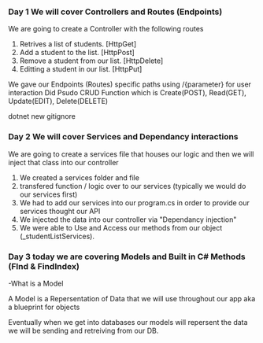 ### Day 1 We will cover Controllers and Routes (Endpoints)

We are going to create a Controller with the following routes
1. Retrives a list of students. [HttpGet]
2. Add a student to the list. [HttpPost]
3. Remove a student from our list. [HttpDelete]
4. Editting a student in our list. [HttpPut]

We gave our Endpoints (Routes) specific paths using /{parameter} for user interaction
Did Psudo CRUD Function which is Create(POST), Read(GET), Update(EDIT), Delete(DELETE)

dotnet new gitignore

### Day 2 We will cover Services and Dependancy interactions


We are going to create a services file that houses our logic and then we will inject that class into our controller

1. We created a services folder and file
2. transfered function / logic over to our services (typically we would do our services first)
3. We had to add our services into our program.cs in order to provide our services thought our API
4. We injected the data into our controller via "Dependancy injection"
5. We were able to Use and Access our methods from our object (_studentListServices).

### Day 3 today we are covering Models and Built in C# Methods (FInd & FindIndex)

-What is a Model

A Model is a Repersentation of Data that we will use throughout our app aka a blueprint for objects

Eventually when we get into databases our models will repersent the data we will be sending and retreiving from our DB.

